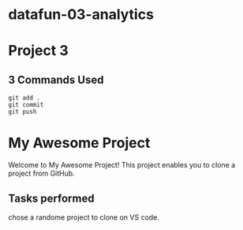 # datafun-03-analytics

# Project 3

## 3 Commands Used

```
git add .
git commit
git push

```

# My Awesome Project

Welcome to My Awesome Project! This project enables you to clone a project from GitHub.

## Tasks performed

chose a randome project to clone on VS code.


